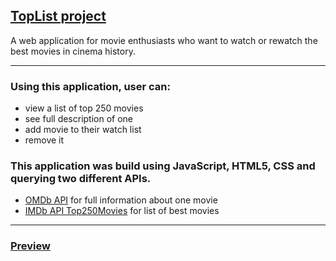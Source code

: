 ## [TopList project](https://yuliia-p.github.io/toplist-project/)
A web application for movie enthusiasts who want to watch or rewatch the best movies in cinema history.
___

### Using this application, user can:
- view a list of top 250 movies
- see full description of one
- add movie to their watch list
- remove it

### This application was build using JavaScript, HTML5, CSS and querying two different APIs.
- [OMDb API](https://www.omdbapi.com/) for full information about one movie
- [IMDb API Top250Movies](https://imdb-api.com/) for list of best movies
___
 
### [Preview](https://user-images.githubusercontent.com/106217355/192903034-4318a84d-8da6-4f3c-8dfb-44e8a237455a.mov)

